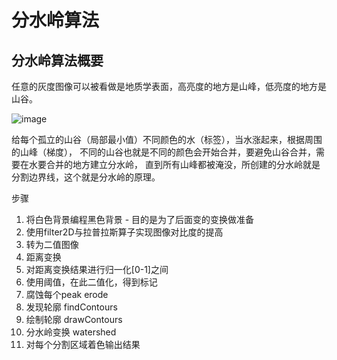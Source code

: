 
# 分水岭算法

## 分水岭算法概要
任意的灰度图像可以被看做是地质学表面，高亮度的地方是山峰，低亮度的地方是山谷。

![image](https://github.com/xiaoxingchen505/Computer_Vision_Basics/blob/master/images/fenshuilin.png)

给每个孤立的山谷（局部最小值）不同颜色的水（标签），当水涨起来，根据周围的山峰（梯度），
不同的山谷也就是不同的颜色会开始合并，要避免山谷合并，需要在水要合并的地方建立分水岭，
直到所有山峰都被淹没，所创建的分水岭就是分割边界线，这个就是分水岭的原理。

步骤 
1. 将白色背景编程黑色背景 - 目的是为了后面变的变换做准备 
2. 使用filter2D与拉普拉斯算子实现图像对比度的提高 
3. 转为二值图像
4. 距离变换 
5. 对距离变换结果进行归一化[0-1]之间 
6. 使用阈值，在此二值化，得到标记 
7. 腐蚀每个peak erode 
8. 发现轮廓 findContours 
9. 绘制轮廓 drawContours 
10. 分水岭变换 watershed 
11. 对每个分割区域着色输出结果

